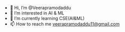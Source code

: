 - 👋 Hi, I’m @Veerapramodaddu
- 👀 I’m interested in AI & ML
- 🌱 I’m currently learning CSE(AI&ML)
- 📫 How to reach me veerapramodaddu11@gmail.com

<!---
Veerapramodaddu/Veerapramodaddu is a ✨ special ✨ repository because its `README.md` (this file) appears on your GitHub profile.
You can click the Preview link to take a look at your changes.
--->
